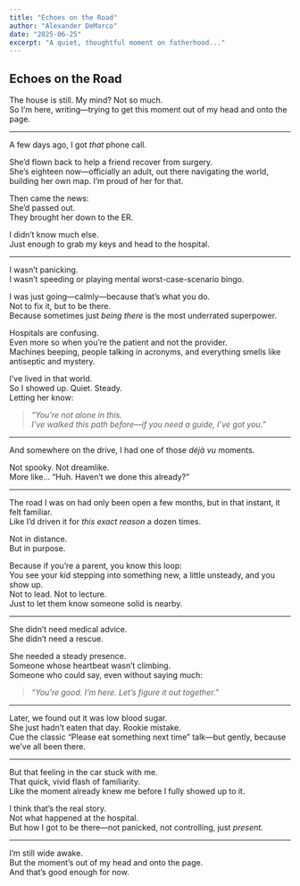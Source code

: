 ```yaml
---
title: "Echoes on the Road"
author: "Alexander DeMarco"
date: "2025-06-25"
excerpt: "A quiet, thoughtful moment on fatherhood..."
---
```


## Echoes on the Road

The house is still. My mind? Not so much.  
So I’m here, writing—trying to get this moment out of my head and onto the page.

---

A few days ago, I got *that* phone call.

She’d flown back to help a friend recover from surgery.  
She’s eighteen now—officially an adult, out there navigating the world, building her own map. I’m proud of her for that.

Then came the news:  
She’d passed out.  
They brought her down to the ER.

I didn’t know much else.  
Just enough to grab my keys and head to the hospital.

---

I wasn’t panicking.  
I wasn’t speeding or playing mental worst-case-scenario bingo.

I was just going—calmly—because that’s what you do.  
Not to fix it, but to be there.  
Because sometimes just *being there* is the most underrated superpower.

Hospitals are confusing.  
Even more so when you’re the patient and not the provider.  
Machines beeping, people talking in acronyms, and everything smells like antiseptic and mystery.

I’ve lived in that world.  
So I showed up. Quiet. Steady.  
Letting her know:

> *“You’re not alone in this.  
I’ve walked this path before—if you need a guide, I’ve got you.”*

---

And somewhere on the drive, I had one of those *déjà vu* moments.

Not spooky. Not dreamlike.  
More like… “Huh. Haven’t we done this already?”

---

The road I was on had only been open a few months, but in that instant, it felt familiar.  
Like I’d driven it for *this exact reason* a dozen times.

Not in distance.  
But in purpose.

Because if you’re a parent, you know this loop:  
You see your kid stepping into something new, a little unsteady, and you show up.  
Not to lead. Not to lecture.  
Just to let them know someone solid is nearby.

---

She didn’t need medical advice.  
She didn’t need a rescue.

She needed a steady presence.  
Someone whose heartbeat wasn’t climbing.  
Someone who could say, even without saying much:

> *“You’re good. I’m here. Let’s figure it out together.”*

---

Later, we found out it was low blood sugar.  
She just hadn’t eaten that day. Rookie mistake.  
Cue the classic “Please eat something next time” talk—but gently, because we’ve all been there.

---

But that feeling in the car stuck with me.  
That quick, vivid flash of familiarity.  
Like the moment already knew me before I fully showed up to it.

I think that’s the real story.  
Not what happened at the hospital.  
But how I got to be there—not panicked, not controlling, just *present.*

---

I’m still wide awake.  
But the moment’s out of my head and onto the page.  
And that’s good enough for now.
